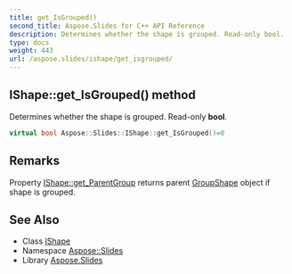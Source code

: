 ```yaml
---
title: get_IsGrouped()
second_title: Aspose.Slides for C++ API Reference
description: Determines whether the shape is grouped. Read-only bool.
type: docs
weight: 443
url: /aspose.slides/ishape/get_isgrouped/
---
```

## IShape::get_IsGrouped() method


Determines whether the shape is grouped. Read-only **bool**.

```cpp
virtual bool Aspose::Slides::IShape::get_IsGrouped()=0
```

## Remarks


Property [IShape::get_ParentGroup](../get_parentgroup/) returns parent [GroupShape](../../groupshape/) object if shape is grouped. 
## See Also

* Class [IShape](../)
* Namespace [Aspose::Slides](../../)
* Library [Aspose.Slides](../../../)